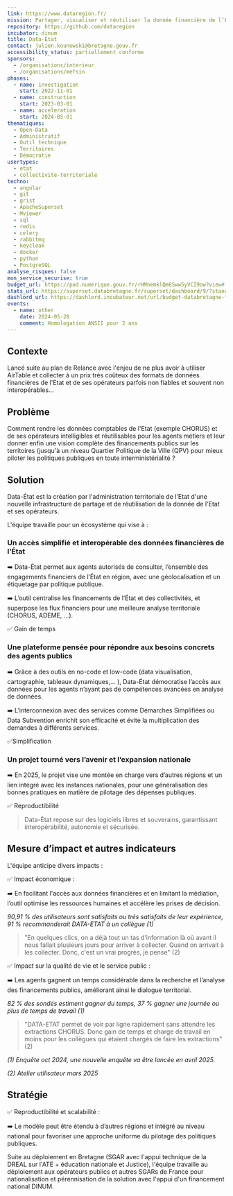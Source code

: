 ```yaml
---
link: https://www.dataregion.fr/
mission: Partager, visualiser et réutiliser la donnée financière de l’État et ses opérateurs pour mieux piloter les politiques publiques
repository: https://github.com/dataregion
incubator: dinum
title: Data-État
contact: julien.kounowski@bretagne.gouv.fr
accessibility_status: partiellement conforme
sponsors:
  - /organisations/interieur
  - /organisations/mefsin
phases:
  - name: investigation
    start: 2022-11-01
  - name: construction
    start: 2023-03-01
  - name: acceleration
    start: 2024-05-01
thematiques:
  - Open-Data
  - Administratif
  - Outil technique
  - Territoires
  - Démocratie
usertypes:
  - etat
  - collectivite-territoriale
techno:
  - angular
  - git
  - grist
  - ApacheSuperset
  - Mviewer
  - sql
  - redis
  - celery
  - rabbitmq
  - keycloak
  - docker
  - python
  - PostgreSQL
analyse_risques: false
mon_service_securise: true
budget_url: https://pad.numerique.gouv.fr/rHMnemklQm6Sww5yVCI9ow?view#
stats_url: https://superset.databretagne.fr/superset/dashboard/9/?standalone=3&native_filters_key=T0NMSR7Ujfy_ztcp9MgFYpk4KULKnvyg98bd3rXBPjDtMELnkBWvzE4z7Hgn2cjR
dashlord_url: https://dashlord.incubateur.net/url/budget-databretagne-fr/
events:
  - name: other
    date: 2024-05-28
    comment: Homologation ANSII pour 2 ans
---
```

## Contexte

Lancé suite au plan de Relance avec l'enjeu de ne plus avoir à utiliser AirTable et collecter à un prix très coûteux des formats de données financières de l'Etat et de ses opérateurs parfois non fiables et souvent non interopérables... 

## Problème

Comment rendre les données comptables de l'Etat (exemple CHORUS) et de ses opérateurs intelligibles et réutilisables pour les agents métiers et leur donner enfin une vision complète des financements publics sur les territoires (jusqu'à un niveau Quartier Politique de la Ville (QPV) pour mieux piloter les politiques publiques en toute interministérialité ?

## Solution

Data-État est la création par l'administration territoriale de l'Etat d'une nouvelle infrastructure de partage et de réutilisation de la donnée de l'Etat et ses opérateurs. 

L'équipe travaille pour un écosystème qui vise à :

### Un accès simplifié et interopérable des données financières de l’État

➡️ Data-État permet aux agents autorisés de consulter, l’ensemble des engagements financiers de l’État en région, avec une géolocalisation et un étiquetage par politique publique.

➡️ L’outil centralise les financements de l’État et des collectivités, et superpose les flux financiers pour une meilleure analyse territoriale (CHORUS, ADEME, ...).

✅ Gain de temps

### Une plateforme pensée pour répondre aux besoins concrets des agents publics

➡️ Grâce à des outils en no-code et low-code (data visualisation, cartographie, tableaux dynamiques,... ), Data-État démocratise l’accès aux données pour les agents n’ayant pas de compétences avancées en analyse de données.

➡️ L’interconnexion avec des services comme Démarches Simplifiées ou Data Subvention enrichit son efficacité et évite la multiplication des demandes à différents services.

✅Simplification

### Un projet tourné vers l’avenir et l’expansion nationale
➡️ En 2025, le projet vise une montée en charge vers d’autres régions et un lien intégré avec les instances nationales, pour une généralisation des bonnes pratiques en matière de pilotage des dépenses publiques.

✅ Reproductibilité



> Data-État repose sur des logiciels libres et souverains, garantissant interopérabilité, autonomie et sécurisée.


## Mesure d’impact et autres indicateurs

L'équipe anticipe divers impacts :

 ✅ Impact économique  :

➡️ En facilitant l'accès aux données financières et en limitant la médiation, l’outil optimise les ressources humaines et accélère les prises de décision.

*90,91 % des utilisateurs sont satisfaits ou très satisfaits de leur expérience, 91 % recommanderait DATA-ETAT à un collègue (1)*

> "En quelques clics, on a déjà tout un tas d’information là où avant il nous fallait plusieurs jours pour arriver à collecter. Quand on arrivait à les collecter. Donc, c'est un vrai progrès, je pense" (2)


✅ Impact sur la qualité de vie et le service public :

➡️ Les agents gagnent un temps considérable dans la recherche et l’analyse des financements publics, améliorant ainsi le dialogue territorial.

*82 % des sondés estiment gagner du temps, 37 % gagner une journée ou plus de temps de travail (1)*

> "DATA-ETAT permet de voir par ligne rapidement sans attendre les extractions CHORUS. Donc gain de temps et charge de travail en moins pour les collègues qui étaient chargés de faire les extractions" (2)


*(1) Enquête oct 2024, une nouvelle enquête va être lancée en avril 2025.*

*(2) Atelier utilisateur mars 2025*

## Stratégie

✅ Reproductibilité et scalabilité :

➡️ Le modèle peut être étendu à d’autres régions et intégré au niveau national pour favoriser une approche uniforme du pilotage des politiques publiques.

Suite au déploiement en Bretagne (SGAR avec l'appui technique de la DREAL sur l'ATE + éducation nationale et Justice), l'équipe travaille au déploiement aux opérateurs publics et autres SGARs de France pour nationalisation et pérennisation de la solution avec l'appui d'un financement national DINUM. 